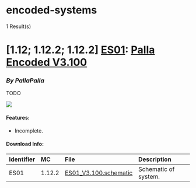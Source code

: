 # encoded-systems
1 Result(s)

# [1.12; 1.12.2; 1.12.2] [ES01](ES01%20Palla%20Encoded%20V3.100): [Palla Encoded V3.100](ES01%20Palla%20Encoded%20V3.100/ES01_Palla_Encoded_V3.100.pdf)
### *By PallaPalla*

TODO

<img src="ES01%20Palla%20Encoded%20V3.100/palla3.1.png?raw=1">

#### Features:
- Incomplete.

#### Download Info:
|Identifier   | MC       | File                                                                                   | Description           |
|------------ |:-------- |:-------------------------------------------------------------------------------------- |:----------------------|
|ES01         | 1.12.2   | [ES01_V3.100.schematic](ES01%20Palla%20Encoded%20V3.100/ES01_V3.100.schematic?raw=1)   | Schematic of system.  |
